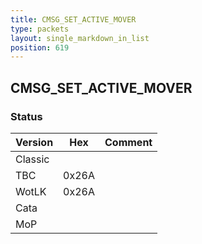 ```yaml
---
title: CMSG_SET_ACTIVE_MOVER
type: packets
layout: single_markdown_in_list
position: 619
---
```


## CMSG_SET_ACTIVE_MOVER

### Status

Version    | Hex        | Comment
---------- | ---------- | ---------- 
Classic    |            |
TBC        | 0x26A      |
WotLK      | 0x26A      |
Cata       |            |
MoP        |            |
